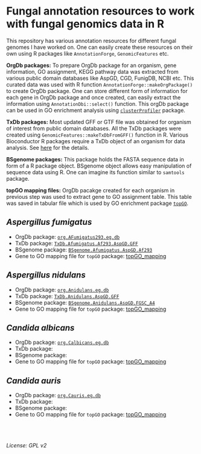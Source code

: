 # Fungal annotation resources to work with fungal genomics data in R
This repository has various annotation resources for different fungal genomes I have worked on. One can easily create these resources on their own using R packages like ``AnnotationForge``, ``GenomicFeatures`` etc.

**OrgDb packages:** To prepare OrgDb package for an organism, gene information, GO assignment, KEGG pathway data was extracted from various public domain databases like AspGD, CGD, FunigDB, NCBI etc. This curated data was used with R function ``AnnotationForge::makeOrgPackage()`` to create OrgDb package. One can store different form of information for each gene in OrgDb package and once created, can easily extract the information using ``AnnotationDbi::select()`` function. This orgDb package can be used in GO enrichment analysis using [``clusterProfiler``](https://bioconductor.org/packages/release/bioc/html/clusterProfiler.html) package. 


**TxDb packages:** Most updated GFF or GTF file was obtained for organism of interest from public domain databases. All the TxDb packages were created using ``GenomicFeatures::makeTxDbFromGFF()`` function in R. Various Bioconductor R packages require a TxDb object of an organism for data analysis. See [here](https://bioconductor.org/packages/release/bioc/html/GenomicFeatures.html) for the details.

**BSgenome packages:** This package holds the FASTA sequence data in form of a R package object. BSgenome object allows easy manipulation of sequence data using R. One can imagine its function similar to ``samtools`` package.

**topGO mapping files:** OrgDb pacakge created for each organism in previous step was used to extract gene to GO assignment table. This table was saved in tabular file which is used by GO enrichment package [``topGO``](https://bioconductor.org/packages/release/bioc/html/topGO.html).

## *Aspergillus fumigatus*
- OrgDb package: [``org.AFumigatus293.eg.db``](A_fumigatus/org.AFumigatus293.eg.db)
- TxDb package: [``TxDb.Afumigatus.Af293.AspGD.GFF``](A_fumigatus/TxDb.Afumigatus.Af293.AspGD.GFF)
- BSgenome package: [``BSgenome.Afumigatus.AspGD.Af293``](A_fumigatus/BSgenome.Afumigatus.AspGD.Af293)
- Gene to GO mapping file for ``topGO`` package: [topGO_mapping](A_fumigatus/topGO_mapping)

## *Aspergillus nidulans*
- OrgDb package: [``org.Anidulans.eg.db``](A_nidulans/org.Anidulans.eg.db)
- TxDb package: [``TxDb.Anidulans.AspGD.GFF``](A_nidulans/TxDb.Anidulans.AspGD.GFF)
- BSgenome package: [``BSgenome.Anidulans.AspGD.FGSC_A4``](A_nidulans/BSgenome.Anidulans.AspGD.FGSC_A4)
- Gene to GO mapping file for ``topGO`` package: [topGO_mapping](A_nidulans/topGO_mapping)

## *Candida albicans*
- OrgDb package: [``org.Calbicans.eg.db``](C_albicans/org.Calbicans.eg.db)
- TxDb package: 
- BSgenome package: 
- Gene to GO mapping file for ``topGO`` package: [topGO_mapping](C_albicans/topGO_mapping)

## *Candida auris*
- OrgDb package: [``org.Cauris.eg.db``](C_auris/org.Cauris.eg.db)
- TxDb package: [](C_auris/)
- BSgenome package: [](C_auris/)
- Gene to GO mapping file for ``topGO`` package: [topGO_mapping](C_auris/topGO_mapping)


<br><br><br>
*License: GPL v2*

